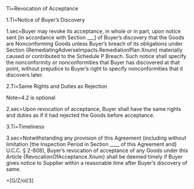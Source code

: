 Ti=Revocation of Acceptance

1.Ti=Notice of Buyer’s Discovery

1.sec=Buyer may revoke its acceptance, in whole or in part, upon notice sent [in accordance with Section ___] of Buyer’s discovery that the Goods are Nonconforming Goods unless Buyer’s breach of its obligations under Section {RemediatingAdverseImpacts.RemediationPlan.Xnum} materially caused or contributed to the Schedule P Breach. Such notice shall specify the nonconformity or nonconformities that Buyer has discovered at that point, without prejudice to Buyer’s right to specify nonconformities that it discovers later. 

2.Ti=Same Rights and Duties as Rejection

Note=4.2 is optional

2.sec=Upon revocation of acceptance, Buyer shall have the same rights and duties as if it had rejected the Goods before acceptance.

3.Ti=Timeliness

3.sec=Notwithstanding any provision of this Agreement (including without limitation [the Inspection Period in Section ____ of this Agreement and] U.C.C. § 2-608), Buyer’s revocation of acceptance of any Goods under this Article {RevocationOfAcceptance.Xnum} shall be deemed timely if Buyer gives notice to Supplier within a reasonable time after Buyer’s discovery of same.

=[G/Z/ol/3]
